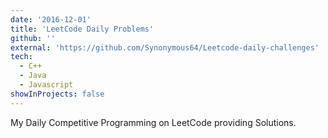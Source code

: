```yaml
---
date: '2016-12-01'
title: 'LeetCode Daily Problems'
github: ''
external: 'https://github.com/Synonymous64/Leetcode-daily-challenges'
tech:
  - C++
  - Java
  - Javascript
showInProjects: false
---
```


My Daily Competitive Programming on LeetCode providing Solutions.
